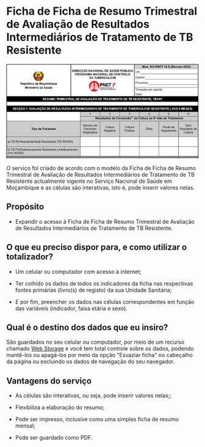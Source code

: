 # Ficha de Ficha de Resumo Trimestral de Avaliação de Resultados Intermediários de Tratamento de TB Resistente

![Trecho do serviço Ficha de Ficha de Resumo Trimestral de Avaliação de Resultados Intermediários de Tratamento de TB Resistente](imagens/ficha-de-de-resumo-trimestral-de-avaliacao-de-resultados-intermediarios-de-tto-de-tb-resistente.png)

O serviço foi criado de acordo com o modelo da Ficha de Ficha de Resumo Trimestral de Avaliação de Resultados Intermediários de Tratamento de TB Resistente actualmente vigente no Serviço Nacional de Saúde em Moçambique e as células são interativas, isto é, pode inserir valores nelas.


## Propósito

* Expandir o acesso à Ficha de Ficha de Resumo Trimestral de Avaliação de Resultados Intermediários de Tratamento de TB Resistente.


## O que eu preciso dispor para, e como utilizar o totalizador?

* Um celular ou computador com acesso à internet;

* Ter colhido os dados de todos os indicadores da ficha nas respectivas fontes primárias (livro(s) de registo) da sua Unidade Sanitária;

* E por fim, preencher os dados nas células correspondentes em função das variáveis (indicador, faixa etária e sexo).


## Qual é o destino dos dados que eu insiro?

São guardados no seu celular ou computador, por meio de um recurso chamado [Web Storage](https://developer.mozilla.org/pt-BR/docs/Web/API/Web_Storage_API) e você tem total controle sobre os dados, podendo mantê-los ou apagá-los por meio da opção "Esvaziar ficha" no cabeçalho da página ou excluindo os dados de navegação do seu navegador.


## Vantagens do serviço

* As células são interativas, ou seja, pode inserir valores nelas;;

* Flexibiliza a elaboração do resumo;

* Pode ser impresso, inclusíve como uma simples ficha de resumo mensal;

* Pode ser guardado como PDF.

